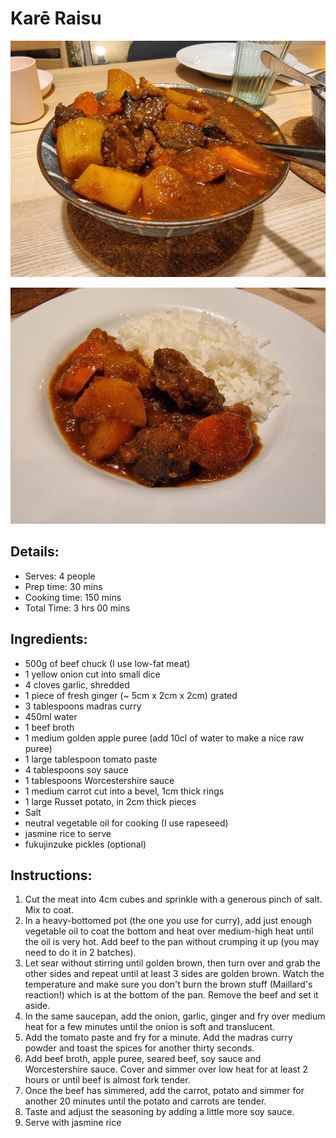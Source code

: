# Karē Raisu

![Karē Raisu](https://github.com/anamorph/recettes/blob/master/photos/fr-plat-kare_raisu-01.jpg?raw=true) 

![Karē Raisu](https://github.com/anamorph/recettes/blob/master/photos/fr-plat-kare_raisu-02.jpg?raw=true)

## Details:
* Serves: 4 people
* Prep time: 30 mins
* Cooking time: 150 mins
* Total Time: 3 hrs 00 mins

## Ingredients:
* 500g of beef chuck (I use low-fat meat)
* 1 yellow onion cut into small dice
* 4 cloves garlic, shredded
* 1 piece of fresh ginger (~ 5cm x 2cm x 2cm) grated
* 3 tablespoons madras curry
* 450ml water
* 1 beef broth
* 1 medium golden apple puree (add 10cl of water to make a nice raw puree)
* 1 large tablespoon tomato paste
* 4 tablespoons soy sauce
* 1 tablespoons Worcestershire sauce
* 1 medium carrot cut into a bevel, 1cm thick rings
* 1 large Russet potato, in 2cm thick pieces
* Salt
* neutral vegetable oil for cooking (I use rapeseed)
* jasmine rice to serve
* fukujinzuke pickles (optional)


## Instructions:
1. Cut the meat into 4cm cubes and sprinkle with a generous pinch of salt. Mix to coat. 
1. In a heavy-bottomed pot (the one you use for curry), add just enough vegetable oil to coat the bottom and heat over medium-high heat until the oil is very hot. Add beef to the pan without crumping it up (you may need to do it in 2 batches). 
1. Let sear without stirring until golden brown, then turn over and grab the other sides and repeat until at least 3 sides are golden brown. Watch the temperature and make sure you don't burn the brown stuff (Maillard's reaction!) which is at the bottom of the pan. Remove the beef and set it aside.
1. In the same saucepan, add the onion, garlic, ginger and fry over medium heat for a few minutes until the onion is soft and translucent.
1. Add the tomato paste and fry for a minute. Add the madras curry powder and toast the spices for another thirty seconds.
1. Add beef broth, apple puree, seared beef, soy sauce and Worcestershire sauce. Cover and simmer over low heat for at least 2 hours or until beef is almost fork tender.
1. Once the beef has simmered, add the carrot, potato and simmer for another 20 minutes until the potato and carrots are tender. 
1. Taste and adjust the seasoning by adding a little more soy sauce.
1. Serve with jasmine rice